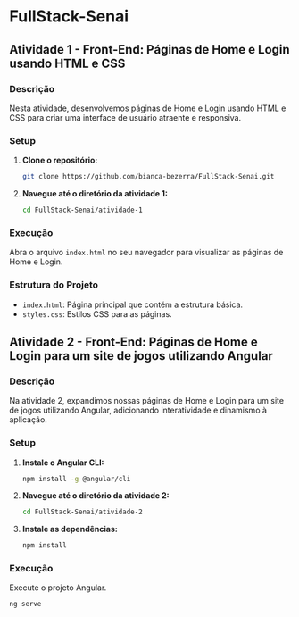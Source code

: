 # FullStack-Senai

## Atividade 1 - Front-End: Páginas de Home e Login usando HTML e CSS

### Descrição
Nesta atividade, desenvolvemos páginas de Home e Login usando HTML e CSS para criar uma interface de usuário atraente e responsiva.

### Setup

1. **Clone o repositório:**
    ```bash
    git clone https://github.com/bianca-bezerra/FullStack-Senai.git
    ```

2. **Navegue até o diretório da atividade 1:**
    ```bash
    cd FullStack-Senai/atividade-1
    ```

### Execução

Abra o arquivo `index.html` no seu navegador para visualizar as páginas de Home e Login.

### Estrutura do Projeto

- `index.html`: Página principal que contém a estrutura básica.
- `styles.css`: Estilos CSS para as páginas.

## Atividade 2 - Front-End: Páginas de Home e Login para um site de jogos utilizando Angular

### Descrição
Na atividade 2, expandimos nossas páginas de Home e Login para um site de jogos utilizando Angular, adicionando interatividade e dinamismo à aplicação.

### Setup

1. **Instale o Angular CLI:**
    ```bash
    npm install -g @angular/cli
    ```

2. **Navegue até o diretório da atividade 2:**
    ```bash
    cd FullStack-Senai/atividade-2
    ```

3. **Instale as dependências:**
    ```bash
    npm install
    ```

### Execução

Execute o projeto Angular.
   ```bash
   ng serve
